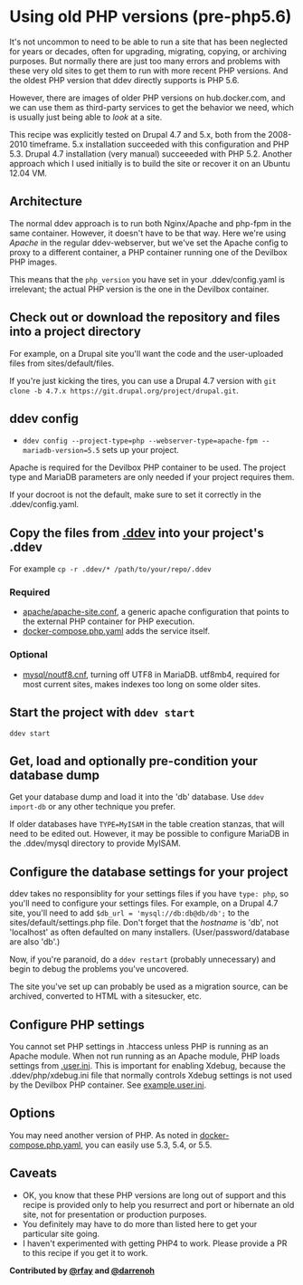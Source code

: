 # Using old PHP versions (pre-php5.6)

It's not uncommon to need to be able to run a site that has been neglected for years or decades, often for upgrading, migrating, copying, or archiving purposes. But normally there are just too many errors and problems with these very old sites to get them to run with more recent PHP versions. And the oldest PHP version that ddev directly supports is PHP 5.6.

However, there are images of older PHP versions on hub.docker.com, and we can use them as third-party services to get the behavior we need, which is usually just being able to *look* at a site.

This recipe was explicitly tested on Drupal 4.7 and 5.x, both from the 2008-2010 timeframe. 5.x installation succeeded with this configuration and PHP 5.3. Drupal 4.7 installation (very manual) succeeeded with PHP 5.2. Another approach which I used initially is to build the site or recover it on an Ubuntu 12.04 VM.

## Architecture

The normal ddev approach is to run both Nginx/Apache and php-fpm in the same container. However, it doesn't have to be that way. Here we're using *Apache* in the regular ddev-webserver, but we've set the Apache config to proxy to a different container, a PHP container running one of the Devilbox PHP images.

This means that the `php_version` you have set in your .ddev/config.yaml is irrelevant; the actual PHP version is the one in the Devilbox container.

## Check out or download the repository and files into a project directory

For example, on a Drupal site you'll want the code and the user-uploaded files from sites/default/files.

If you're just kicking the tires, you can use a Drupal 4.7 version with `git clone -b 4.7.x https://git.drupal.org/project/drupal.git`.

## ddev config

* `ddev config --project-type=php --webserver-type=apache-fpm --mariadb-version=5.5` sets up your project.

Apache is required for the Devilbox PHP container to be used. The project type and MariaDB parameters are only needed if your project requires them.

If your docroot is not the default, make sure to set it correctly in the .ddev/config.yaml.

## Copy the files from [.ddev](.ddev) into your project's .ddev

For example `cp -r .ddev/* /path/to/your/repo/.ddev`

### Required
* [apache/apache-site.conf](.ddev/apache/apache-site.conf), a generic apache configuration that points to the external PHP container for PHP execution.
* [docker-compose.php.yaml](.ddev/docker-compose.php.yaml) adds the service itself.

### Optional
* [mysql/noutf8.cnf](.ddev/mysql/noutf8.cnf), turning off UTF8 in MariaDB. utf8mb4, required for most current sites, makes indexes too long on some older sites.

## Start the project with `ddev start`

`ddev start`

## Get, load and optionally pre-condition your database dump

Get your database dump and load it into the 'db' database. Use `ddev import-db` or any other technique you prefer.

If older databases have `TYPE=MyISAM` in the table creation stanzas, that will need to be edited out. However, it may be possible to configure MariaDB in the .ddev/mysql directory to provide MyISAM.

## Configure the database settings for your project

ddev takes no responsiblity for your settings files if you have `type: php`, so you'll need to configure your settings files. For example, on a Drupal 4.7 site, you'll need to add `$db_url = 'mysql://db:db@db/db';` to the sites/default/settings.php file. Don't forget that the *hostname* is 'db', not 'localhost' as often defaulted on many installers. (User/password/database are also 'db'.)

Now, if you're paranoid, do a `ddev restart` (probably unnecessary) and begin to debug the problems you've uncovered.

The site you've set up can probably be used as a migration source, can be archived, converted to HTML with a sitesucker, etc.

## Configure PHP settings
You cannot set PHP settings in .htaccess unless PHP is running as an Apache module. When not run running as an Apache module, PHP loads settings from [.user.ini](https://www.php.net/manual/en/configuration.file.per-user.php). This is important for enabling Xdebug, because the .ddev/php/xdebug.ini file that normally controls Xdebug settings is not used by the Devilbox PHP container. See [example.user.ini](example.user.ini).

## Options

You may need another version of PHP. As noted in [docker-compose.php.yaml](.ddev/docker-compose.php.yaml), you can easily use 5.3, 5.4, or 5.5.

## Caveats

* OK, you know that these PHP versions are long out of support and this recipe is provided only to help you resurrect and port or hibernate an old site, not for presentation or production purposes.
* You definitely may have to do more than listed here to get your particular site going.
* I haven't experimented with getting PHP4 to work. Please provide a PR to this recipe if you get it to work.

**Contributed by [@rfay](https://github.com/rfay) and [@darrenoh](https://github.com/darrenoh)**

